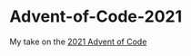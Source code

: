 # Advent-of-Code-2021
My take on the <a href="https://adventofcode.com/2021/" target="_blank">2021 Advent of Code</a>
